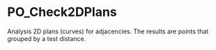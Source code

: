 # PO_Check2DPlans

Analysis 2D plans (curves) for adjacencies. The results are points that grouped by a test distance.
